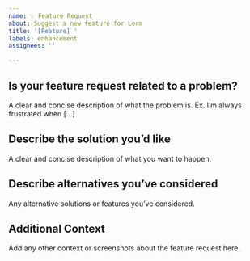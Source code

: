 ```yaml
---
name: 💡 Feature Request
about: Suggest a new feature for Lorm
title: '[Feature] '
labels: enhancement
assignees: ''

---
```


## Is your feature request related to a problem?

A clear and concise description of what the problem is. Ex. I’m always frustrated when [...]

## Describe the solution you’d like

A clear and concise description of what you want to happen.

## Describe alternatives you’ve considered

Any alternative solutions or features you’ve considered.

## Additional Context

Add any other context or screenshots about the feature request here.

